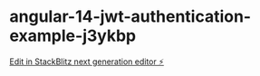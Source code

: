 # angular-14-jwt-authentication-example-j3ykbp

[Edit in StackBlitz next generation editor ⚡️](https://stackblitz.com/~/github.com/PleasyShell/angular-14-jwt-authentication-example-j3ykbp)